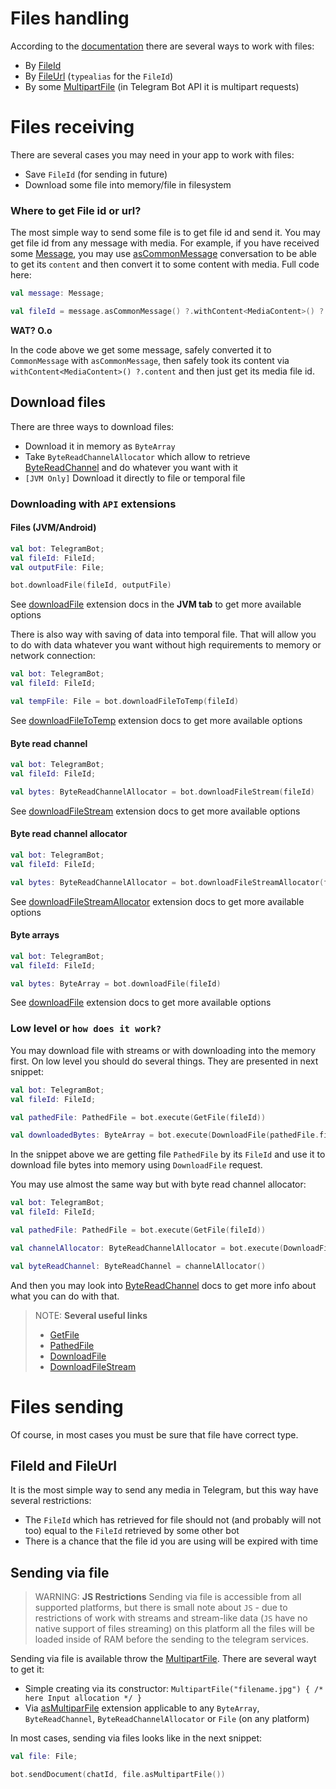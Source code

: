 # Files handling

According to the [documentation](https://core.telegram.org/bots/api#sending-files) there are several ways to work with files:

* By [FileId](https://github.com/InsanusMokrassar/TelegramBotAPI/blob/master/tgbotapi.core/src/commonMain/kotlin/dev/inmo/tgbotapi/requests/abstracts/InputFile.kt#L52)
* By [FileUrl](https://github.com/InsanusMokrassar/TelegramBotAPI/blob/master/tgbotapi.core/src/commonMain/kotlin/dev/inmo/tgbotapi/requests/abstracts/InputFile.kt#L56) (`typealias` for the `FileId`)
* By some [MultipartFile](https://github.com/InsanusMokrassar/TelegramBotAPI/blob/master/tgbotapi.core/src/commonMain/kotlin/dev/inmo/tgbotapi/requests/abstracts/InputFile.kt#L74) (in Telegram Bot API it is multipart requests)

# Files receiving

There are several cases you may need in your app to work with files:

* Save `FileId` (for sending in future)
* Download some file into memory/file in filesystem

### Where to get File id or url?

The most simple way to send some file is to get file id and send it. You may get file id from any message with media. For example, if you have received some [Message](https://github.com/InsanusMokrassar/TelegramBotAPI/blob/master/tgbotapi.core/src/commonMain/kotlin/dev/inmo/tgbotapi/types/message/abstracts/Message.kt#L12), you may use [asCommonMessage](https://github.com/InsanusMokrassar/TelegramBotAPI/blob/master/tgbotapi.utils/src/commonMain/kotlin/dev/inmo/tgbotapi/extensions/utils/ClassCasts.kt#L1094) conversation to be able to get its `content` and then convert it to some content with media. Full code here:

```kotlin
val message: Message;

val fileId = message.asCommonMessage() ?.withContent<MediaContent>() ?.content ?.media ?.fileId;
```

**WAT? O.o**

In the code above we get some message, safely converted it to `CommonMessage` with `asCommonMessage`, then safely took its content via `withContent<MediaContent>() ?.content` and then just get its media file id.

## Download files

There are three ways to download files:

* Download it in memory as `ByteArray`
* Take `ByteReadChannelAllocator` which allow to retrieve [ByteReadChannel](https://api.ktor.io/ktor-io/io.ktor.utils.io/-byte-read-channel/index.html) and do whatever you want with it
* `[JVM Only]` Download it directly to file or temporal file

### Downloading with `API` extensions

#### Files (JVM/Android)

```kotlin
val bot: TelegramBot;
val fileId: FileId;
val outputFile: File;

bot.downloadFile(fileId, outputFile)
```

See [downloadFile](https://tgbotapi.inmo.dev/docs/dev.inmo.tgbotapi.extensions.api.files/download-file.html) extension docs in the __JVM tab__ to get more available options

There is also way with saving of data into temporal file. That will allow you to do with data whatever you want without high requirements to memory or network connection:

```kotlin
val bot: TelegramBot;
val fileId: FileId;

val tempFile: File = bot.downloadFileToTemp(fileId)
```

See [downloadFileToTemp](https://tgbotapi.inmo.dev/docs/dev.inmo.tgbotapi.extensions.api.files/download-file-to-temp.html) extension docs to get more available options

#### Byte read channel

```kotlin
val bot: TelegramBot;
val fileId: FileId;

val bytes: ByteReadChannelAllocator = bot.downloadFileStream(fileId)
```

See [downloadFileStream](https://tgbotapi.inmo.dev/docs/dev.inmo.tgbotapi.extensions.api.files/download-file-stream.html) extension docs to get more available options

#### Byte read channel allocator

```kotlin
val bot: TelegramBot;
val fileId: FileId;

val bytes: ByteReadChannelAllocator = bot.downloadFileStreamAllocator(fileId)
```

See [downloadFileStreamAllocator](https://tgbotapi.inmo.dev/docs/dev.inmo.tgbotapi.extensions.api.files/download-file-stream-allocator.html) extension docs to get more available options

#### Byte arrays

```kotlin
val bot: TelegramBot;
val fileId: FileId;

val bytes: ByteArray = bot.downloadFile(fileId)
```

See [downloadFile](https://tgbotapi.inmo.dev/docs/dev.inmo.tgbotapi.extensions.api.files/download-file.html) extension docs to get more available options

### Low level or `how does it work?`

You may download file with streams or with downloading into the memory first. On low level you should do several things. They are presented in next snippet:

```kotlin
val bot: TelegramBot;
val fileId: FileId;

val pathedFile: PathedFile = bot.execute(GetFile(fileId))

val downloadedBytes: ByteArray = bot.execute(DownloadFile(pathedFile.filePath))
```

In the snippet above we are getting file `PathedFile` by its `FileId` and use it to download file bytes into memory using `DownloadFile` request.

You may use almost the same way but with byte read channel allocator:

```kotlin
val bot: TelegramBot;
val fileId: FileId;

val pathedFile: PathedFile = bot.execute(GetFile(fileId))

val channelAllocator: ByteReadChannelAllocator = bot.execute(DownloadFileStream(pathedFile.filePath))

val byteReadChannel: ByteReadChannel = channelAllocator()
```

And then you may look into [ByteReadChannel](https://api.ktor.io/ktor-io/io.ktor.utils.io/-byte-read-channel/index.html) docs to get more info about what you can do with that.

> NOTE: **Several useful links**
>
> * [GetFile]("https://tgbotapi.inmo.dev/docs/dev.inmo.tgbotapi.requests.get/-get-file/index.html")
> * [PathedFile]("https://tgbotapi.inmo.dev/docs/dev.inmo.tgbotapi.types.files/-pathed-file/index.html")
> * [DownloadFile]("https://tgbotapi.inmo.dev/docs/dev.inmo.tgbotapi.requests/-download-file/index.html")
> * [DownloadFileStream]("https://tgbotapi.inmo.dev/docs/dev.inmo.tgbotapi.requests/-download-file-stream/index.html")


# Files sending

Of course, in most cases you must be sure that file have correct type.

## FileId and FileUrl

It is the most simple way to send any media in Telegram, but this way have several restrictions:

* The `FileId` which has retrieved for file should not (and probably will not too) equal to the `FileId` retrieved by some other bot
* There is a chance that the file id you are using will be expired with time

## Sending via file

> WARNING: **JS Restrictions**
> Sending via file is accessible from all supported platforms, but there is small note about `JS` - due to restrictions of work with streams and stream-like data (`JS` have no native support of files streaming) on this platform all the files will be loaded inside of RAM before the sending to the telegram services.


Sending via file is available throw the [MultipartFile](https://tgbotapi.inmo.dev/docs/dev.inmo.tgbotapi.requests.abstracts/-multipart-file/index.html). There are several wayt to get it:

* Simple creating via its constructor: `MultipartFile("filename.jpg") { /* here Input allocation */ }`
* Via [asMultiparFile](https://tgbotapi.inmo.dev/docs/dev.inmo.tgbotapi.requests.abstracts/as-multipart-file.html) extension applicable to any `ByteArray`, `ByteReadChannel`, `ByteReadChannelAllocator` or `File` (on any platform)

In most cases, sending via files looks like in the next snippet:

```kotlin
val file: File;

bot.sendDocument(chatId, file.asMultipartFile())
```